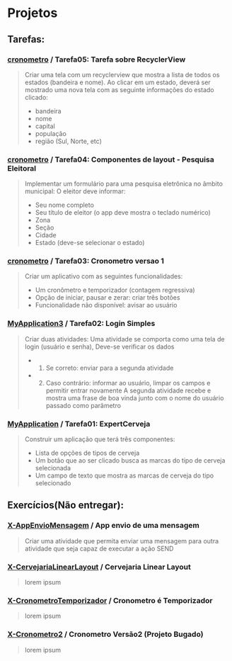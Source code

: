 # Projetos

## Tarefas:

### [cronometro](Tarefa05-RecyclerView/) /  Tarefa05: Tarefa sobre RecyclerView

> Criar uma tela com um recyclerview que mostra a lista de todos os estados (bandeira e nome). Ao clicar em um estado, deverá ser mostrado uma nova tela com as seguinte informações do estado clicado:
>- bandeira
>- nome
>- capital
>- população
>- região (Sul, Norte, etc)

### [cronometro](Tarefa04-PesquisaEleitoral/) /  Tarefa04: Componentes de layout - Pesquisa Eleitoral

> Implementar um formulário para uma pesquisa eletrônica no âmbito municipal:
>  O eleitor deve informar:
>- Seu nome completo
>- Seu título de eleitor (o app deve mostra o teclado numérico)
>- Zona
>- Seção
>- Cidade
>- Estado (deve-se selecionar o estado)

### [cronometro](Tarefa03-CronometroV1/) /  Tarefa03: Cronometro versao 1

> Criar um aplicativo com as seguintes funcionalidades:
>- Um cronômetro e temporizador (contagem regressiva)
>- Opção de iniciar, pausar e zerar: criar três botões
>- Funcionalidade não disponível: avisar ao usuário

### [MyApplication3](Tarefa02-LoginSimples/) / Tarefa02: Login Simples

> Criar duas atividades:
> Uma atividade se comporta como uma tela de login (usuário e senha), Deve-se verificar os dados
>-   1. Se correto: enviar para a segunda atividade
>-   2. Caso contrário: informar ao usuário, limpar os campos e permitir entrar novamente
> A segunda atividade recebe e mostra uma frase de boa vinda junto com o nome do
usuário passado como parâmetro

### [MyApplication](Tarefa01-ExpertCerveja/) / Tarefa01: ExpertCerveja

> Construir um aplicação que terá três componentes:
>- Lista de opções de tipos de cerveja
>- Um botão que ao ser clicado busca as marcas do tipo de cerveja selecionada
>- Um campo de texto que mostra as marcas de cerveja do tipo selecionado

## Exercícios(Não entregar):

### [X-AppEnvioMensagem](X-AppEnvioMensagem/) / App envio de uma mensagem

> Criar uma atividade que permita enviar uma mensagem para outra atividade
que seja capaz de executar a ação SEND

### [X-CervejariaLinearLayout](X-CervejariaLinearLayout/) / Cervejaria Linear Layout

> lorem ipsum

### [X-CronometroTemporizador](X-CronometroTemporizador/) / Cronometro é Temporizador

> lorem ipsum

### [X-Cronometro2](X-Cronometro2/) / Cronometro Versão2 (Projeto Bugado)

> lorem ipsum


